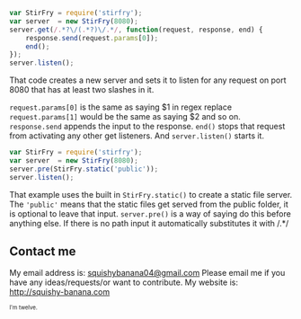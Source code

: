 ```javascript
var StirFry = require('stirfry');
var server  = new StirFry(8080);
server.get(/.*?\/(.*?)\/.*/, function(request, response, end) {
    response.send(request.params[0]);
    end();
});
server.listen();
```

That code creates a new server and sets it to listen for any request on port 8080 that has at least two slashes in it.

`request.params[0]` is the same as saying $1 in regex replace `request.params[1]` would be the same as saying $2 and so on. `response.send` appends the input to the response. `end()` stops that request from activating any other get listeners. And `server.listen()` starts it.

```javascript
var StirFry = require('stirfry');
var server  = new StirFry(8080);
server.pre(StirFry.static('public'));
server.listen();
```
That example uses the built in `StirFry.static()` to create a static file server. The `'public'` means that the static files get served from the public folder, it is optional to leave that input. `server.pre()` is a way of saying do this before anything else. If there is no path input it automatically substitutes it with /.\*/



## Contact me
My email address is: squishybanana04@gmail.com
Please email me if you have any ideas/requests/or want to contribute.
My website is: http://squishy-banana.com


<sup><sub>I'm twelve.</sub></sup>
